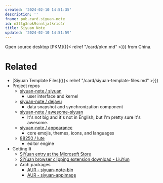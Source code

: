 ```yaml
---
created: '2024-02-10 14:51:35'
description: ''
fname: pub.card.siyuan-note
id: n3ttg3nok9snnljxtkric4r
title: Siyuan Note
updated: '2024-02-10 14:51:59'
---
```


Open source desktop [PKM]({{< relref "/card/pkm.md" >}}) from China.

# Related

- [Siyuan Template Files]({{< relref "/card/siyuan-template-files.md" >}})
- Project repos
  - [siyuan-note / siyuan](https://github.com/siyuan-note/siyuan)
    - user interface and kernel
  - [siyuan-note / dejavu](https://github.com/siyuan-note/dejavu)
    - data snapshot and synchronization component
  - [siyuan-note / awesome-siyuan](https://github.com/siyuan-note/awesome-siyuan)
    - It's not big and it's not in English, but I'm pretty sure it's awesome.
  - [siyuan-note / appearance](https://github.com/siyuan-note/appearance)
    - core emojis, themes, icons, and languages
  - [88250 / lute](https://github.com/88250/lute)
    - editor engine
- Getting It
  - [SiYuan entry at the Microsoft Store](https://www.microsoft.com/store/productId/9P7HPMXP73K4)
  - [SiYuan browser clipping extension download - LiuYun](https://liuyun.io/article/1692529862454)
  - Arch packages
    - [AUR - siyuan-note-bin](https://aur.archlinux.org/packages/siyuan-note-bin)
    - [AUR - siyuan-appimage](https://aur.archlinux.org/packages/siyuan-appimage)